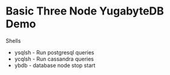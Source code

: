 # Basic Three Node YugabyteDB Demo

Shells

* ysqlsh - Run postgresql queries
* ycqlsh - Run cassandra queries
* ybdb - database node stop start
